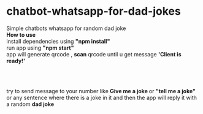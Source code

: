 # chatbot-whatsapp-for-dad-jokes

Simple chatbots whatsapp for random dad joke
<br>
<b> How to use </b><br>
install dependencies using <b>"npm install"</b>
<br>
run app using <b>"npm start"</b>
<br>
app will generate qrcode , <b> scan </b> qrcode until u get message <b>'Client is ready!'</b>

<br>
<br>

try to send message to your number like <b> Give me a joke </b> or <b>"tell me a joke" </b> or any sentence where there is a joke in it
and then the app will reply it with a random <b>dad joke</b>
